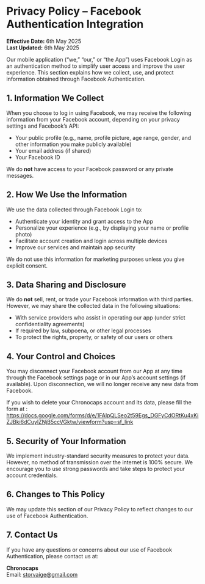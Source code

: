 # Privacy Policy – Facebook Authentication Integration

**Effective Date:** 6th May 2025  
**Last Updated:** 6th May 2025

Our mobile application (“we,” “our,” or “the App”) uses Facebook Login as an authentication method to simplify user access and improve the user experience. This section explains how we collect, use, and protect information obtained through Facebook Authentication.

## 1. Information We Collect

When you choose to log in using Facebook, we may receive the following information from your Facebook account, depending on your privacy settings and Facebook’s API:

- Your public profile (e.g., name, profile picture, age range, gender, and other information you make publicly available)
- Your email address (if shared)
- Your Facebook ID

We do **not** have access to your Facebook password or any private messages.

## 2. How We Use the Information

We use the data collected through Facebook Login to:

- Authenticate your identity and grant access to the App
- Personalize your experience (e.g., by displaying your name or profile photo)
- Facilitate account creation and login across multiple devices
- Improve our services and maintain app security

We do not use this information for marketing purposes unless you give explicit consent.

## 3. Data Sharing and Disclosure

We do **not** sell, rent, or trade your Facebook information with third parties. However, we may share the collected data in the following situations:

- With service providers who assist in operating our app (under strict confidentiality agreements)
- If required by law, subpoena, or other legal processes
- To protect the rights, property, or safety of our users or others

## 4. Your Control and Choices

You may disconnect your Facebook account from our App at any time through the Facebook settings page or in our App’s account settings (if available). Upon disconnection, we will no longer receive any new data from Facebook.

If you wish to delete your Chronocaps account and its data, please fill the form at : https://docs.google.com/forms/d/e/1FAIpQLSeo2t59Egs_DGFyCdORtKu4xKiZJBki6dCuylZNjB5ccVGktw/viewform?usp=sf_link

## 5. Security of Your Information

We implement industry-standard security measures to protect your data. However, no method of transmission over the internet is 100% secure. We encourage you to use strong passwords and take steps to protect your account credentials.

## 6. Changes to This Policy

We may update this section of our Privacy Policy to reflect changes to our use of Facebook Authentication.

## 7. Contact Us

If you have any questions or concerns about our use of Facebook Authentication, please contact us at:

**Chronocaps**  
Email: [storvaige@gmail.com](mailto:storvaige@gmail.com)
